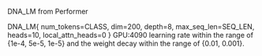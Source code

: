 DNA_LM from Performer

DNA_LM{
    num_tokens=CLASS,
    dim=200,
    depth=8,
    max_seq_len=SEQ_LEN,
    heads=10,
    local_attn_heads=0
}
GPU:4090
learning rate within the range of {1e-4, 5e-5, 1e-5} and the weight decay within the range of {0.01, 0.001}.